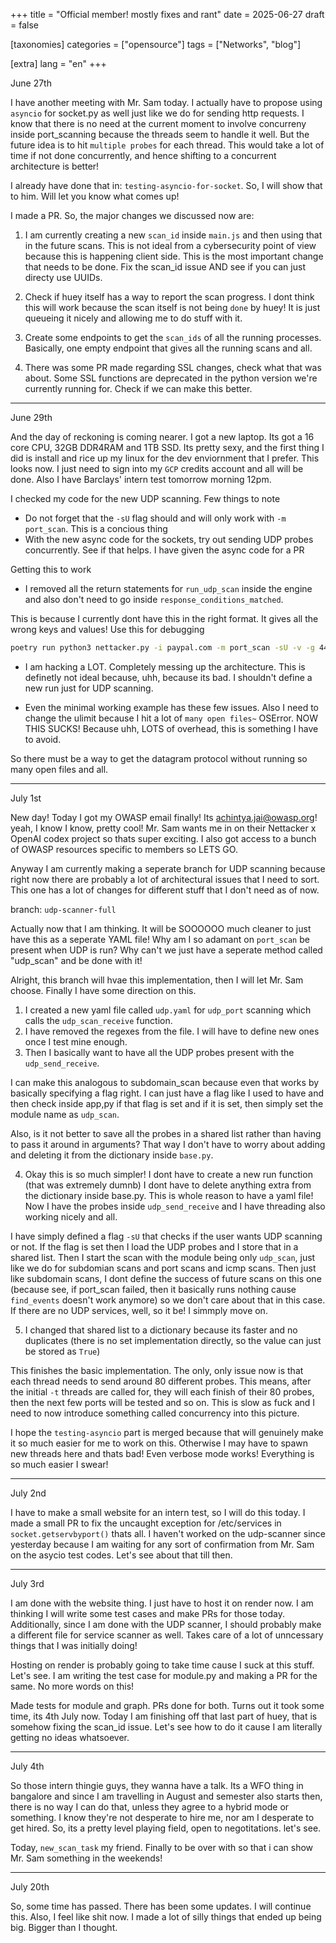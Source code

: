 +++
title = "Official member! mostly fixes and rant"
date = 2025-06-27
draft = false

[taxonomies]
categories = ["opensource"]
tags = ["Networks", "blog"]

[extra]
lang = "en"
+++

June 27th

I have another meeting with Mr. Sam today. I actually have to propose using `asyncio` for socket.py as well just like we do for sending http requests. I know that there is no need at the current moment to involve concurreny inside port_scanning because the threads seem to handle it well. But the future idea is to hit `multiple probes` for each thread. This would take a lot of time if not done concurrently, and hence shifting to a concurrent architecture is better!

I already have done that in: `testing-asyncio-for-socket`. So, I will show that to him. Will let you know what comes up!

I made a PR. So, the major changes we discussed now are:

1. I am currently creating a new `scan_id` inside `main.js` and then using that in the future scans. This is not ideal from a cybersecurity point of view because this is happening client side. This is the most important change that needs to be done. Fix the scan_id issue AND see if you can just directy use UUIDs.

2. Check if huey itself has a way to report the scan progress. I dont think this will work because the scan itself is not being `done` by huey! It is just queueing it nicely and allowing me to do stuff with it.

3. Create some endpoints to get the `scan_ids` of all the running processes. Basically, one empty endpoint that gives all the running scans and all.

4. There was some PR made regarding SSL changes, check what that was about. Some SSL functions are deprecated in the python version we're currently running for. Check if we can make this better.

---

June 29th

And the day of reckoning is coming nearer. I got a new laptop. Its got a 16 core CPU, 32GB DDR4RAM and 1TB SSD. Its pretty sexy, and the first thing I did is install and rice up my linux for the dev enviornment that I prefer. This looks now. I just need to sign into my `GCP` credits account and all will be done. Also I have Barclays' intern test tomorrow morning 12pm.

I checked my code for the new UDP scanning. Few things to note

- Do not forget that the `-sU` flag should and will only work with `-m port_scan`. This is a concious thing
- With the new async code for the sockets, try out sending UDP probes concurrently. See if that helps. I have given the async code for a PR

Getting this to work

- I removed all the return statements for `run_udp_scan` inside the engine and also don't need to go inside `response_conditions_matched`.

This is because I currently dont have this in the right format. It gives all the wrong keys and values! Use this for debugging

```sh
poetry run python3 nettacker.py -i paypal.com -m port_scan -sU -v -g 443
```

- I am hacking a LOT. Completely messing up the architecture. This is definetly not ideal because, uhh, because its bad. I shouldn't define a new run just for UDP scanning. 

- Even the minimal working example has these few issues. Also I need to change the ulimit because I hit a lot of `many open files~` OSError. NOW THIS SUCKS! Because uhh, LOTS of overhead, this is something I have to avoid.

So there must be a way to get the datagram protocol without running so many open files and all.

---

July 1st

New day! Today I got my OWASP email finally! Its achintya.jai@owasp.org! yeah, I know I know, pretty cool! Mr. Sam wants me in on their Nettacker x OpenAI codex project so thats super exciting. I also got access to a bunch of OWASP resources specific to members so LETS GO.

Anyway I am currently making a seperate branch for UDP scanning because right now there are probably a lot of architectural issues that I need to sort. This one has a lot of changes for different stuff that I don't need as of now.

branch: `udp-scanner-full`

Actually now that I am thinking. It will be SOOOOOO much cleaner to just have this as a seperate YAML file! Why am I so adamant on `port_scan` be present when UDP is run? Why can't we just have a seperate method called "udp_scan" and be done with it!

Alright, this branch will hvae this implementation, then I will let Mr. Sam choose. Finally I have some direction on this.

1. I created a new yaml file called `udp.yaml` for `udp_port` scanning which calls the `udp_scan_receive` function.
2. I have removed the regexes from the file. I will have to define new ones once I test mine enough.
3. Then I basically want to have all the UDP probes present with the `udp_send_receive`.

I can make this analogous to subdomain_scan because even that works by basically specifying a flag right. I can just have a flag like I used to have and then check inside app,py if that flag is set and if it is set, then simply set the module name as `udp_scan`.

Also, is it not better to save all the probes in a shared list rather than having to pass it around in arguments? That way I don't have to worry about adding and deleting it from the dictionary inside `base.py`.

4. Okay this is so much simpler! I dont have to create a new run function (that was extremely dumnb) I dont have to delete anything extra from the dictionary inside base.py. This is whole reason to have a yaml file! Now I have the probes inside `udp_send_receive` and I have threading also working nicely and all.

I have simply defined a flag `-sU` that checks if the user wants UDP scanning or not. If the flag is set then I load the UDP probes and I store that in a shared list. Then I start the scan with the module being only `udp_scan`, just like we do for subdomian scans and port scans and icmp scans. Then just like subdomain scans, I dont define the success of future scans on this one (because see, if port_scan failed, then it basically runs nothing cause `find_events` doesn't work anymore) so we don't care about that in this case. If there are no UDP services, well, so it be! I simmply move on.

5. I changed that shared list to a dictionary because its faster and no duplicates (there is no set implementation directly, so the value can just be stored as `True`)

This finishes the basic implementation. The only, only issue now is that each thread needs to send around 80 different probes. This means, after the initial `-t` threads are called for, they will each finish of their 80 probes, then the next few ports will be tested and so on. This is slow as fuck and I need to now introduce something called concurrency into this picture. 

I hope the `testing-asyncio` part is merged because that will genuinely make it so much easier for me to work on this. Otherwise I may have to spawn new threads here and thats bad! Even verbose mode works! Everything is so much easier I swear!

---

July 2nd

I have to make a small website for an intern test, so I will do this today. I made a small PR to fix the uncaught exception for /etc/services in `socket.getservbyport()` thats all. I haven't worked on the udp-scanner since yesterday because I am waiting for any sort of confirmation from Mr. Sam on the asycio test codes. Let's see about that till then.

---

July 3rd

I am done with the website thing. I just have to host it on render now. I am thinking I will write some test cases and make PRs for those today. Additionally, since I am done with the UDP scanner, I should probably make a different file for service scanner as well. Takes care of a lot of unncessary things that I was initially doing!

Hosting on render is probably going to take time cause I suck at this stuff. Let's see. I am writing the test case for module.py and making a PR for the same. No more words on this! 

Made tests for module and graph. PRs done for both. Turns out it took some time, its 4th July now. Today I am finishing off that last part of huey, that is somehow fixing the scan_id issue. Let's see how to do it cause I am literally getting no ideas whatsoever.

---

July 4th

So those intern thingie guys, they wanna have a talk. Its a WFO thing in bangalore and since I am travelling in August and semester also starts then, there is no way I can do that, unless they agree to a hybrid mode or something. I know they're not desperate to hire me, nor am I desperate to get hired. So, its a pretty level playing field, open to negotitations. let's see.

Today, `new_scan_task` my friend. Finally to be over with so that i can show Mr. Sam something in the weekends!

---

July 20th

So, some time has passed. There has been some updates. I will continue this. Also, I feel like shit now. I made a lot of silly things that ended up being big. Bigger than I thought.